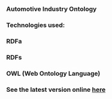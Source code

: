 
### Automotive Industry Ontology
###

### Technologies used:
###
### RDFa
### RDFs
### OWL (Web Ontology Language)

### See the latest version online [here](http://iurianu.rocks/wp-content/uploads/cdn/auto.owl)
